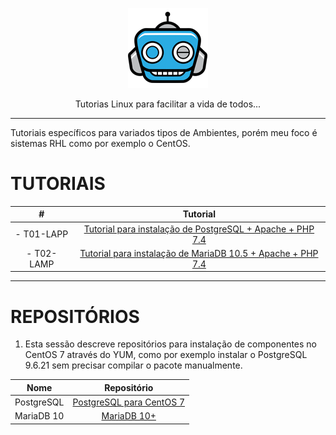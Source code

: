 <p align="center">
 <img src="assets/Logo1.png" alt="InfraGeek" />
</p>

<p align="center">Tutorias Linux para facilitar a vida de todos...</p>

<!-- This is a table in MD default, however, MD table can't be centralized...
| #          | Tutorial                                                                                                                    |
| ---------- | --------------------------------------------------------------------------------------------------------------------------- |
| - T01-LAPP | <a href=https://github.com/GugaJedi/pub/blob/master/LAPP.md>Tutorial para instalação de PostgreSQL + Apache + PHP 7.4</a>   |
| - T02-LAMP | <a href=https://github.com/GugaJedi/pub/blob/master/LAMP.md>Tutorial para instalação de MariaDB 10.5 + Apache + PHP 7.4</a> | 
-->

---

Tutoriais específicos para variados tipos de Ambientes, porém meu foco é sistemas RHL como por exemplo o CentOS.

# TUTORIAIS

<p align="center">
<table align="center">
    <thead>
        <tr>
            <th align="center">#</th>
            <th align="center">Tutorial</th>
        </tr>
    </thead>
    <tbody>
        <tr>
            <td align="center">- T01-LAPP</td>
            <td align="center"><a href=https://github.com/GugaJedi/pub/blob/master/LAPP.md>Tutorial para instalação de PostgreSQL + Apache + PHP 7.4</a></td>
        </tr>
        <tr>
            <td align="center">- T02-LAMP</td>
            <td align="center"><a href=https://github.com/GugaJedi/pub/blob/master/LAMP.md>Tutorial para instalação de MariaDB 10.5 + Apache + PHP 7.4</a></td>
        </tr>
    </tbody>
</table>
</p>

---

# REPOSITÓRIOS

1. Esta sessão descreve repositórios para instalação de componentes no CentOS 7 através do YUM, como por exemplo instalar o PostgreSQL 9.6.21 sem precisar compilar o pacote manualmente.

<p align="center">
<table align="center">
    <thead>
        <tr>
            <th align="center">Nome</th>
            <th align="center">Repositório</th>
        </tr>
    </thead>
    <tbody>
        <tr>
            <td align="center">PostgreSQL</td>
            <td align="center"><a href=https://github.com/GugaJedi/pub/blob/master/ctos7-rhl-pgsql.md>PostgreSQL para CentOS 7</a></td>
        </tr>
        <tr>
            <td align="center">MariaDB 10</td>
            <td align="center"><a href=https://github.com/GugaJedi/pub/blob/master/ctos7-rhl-mariadb.md>MariaDB 10+</a></td>
        </tr>
    </tbody>
</table>
</p>
